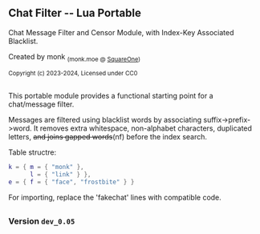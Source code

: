 ## Chat Filter -- Lua Portable

Chat Message Filter and Censor Module, with Index-Key Associated Blacklist.

Created by monk <sub>(monk.moe @ [SquareOne](https://discord.gg/pE4Tu3cf23))</sub>

<sup>Copyright (c) 2023-2024, Licensed under CC0</sup>

##
This portable module provides a functional starting point for a chat/message filter.

Messages are filtered using blacklist words by associating suffix->prefix->word.  It removes extra whitespace, non-alphabet characters, duplicated letters, ~~and joins gapped words~~(nf) before the index search.

Table structre:
```lua
k = { m = { "monk" },
      l = { "link" } },
e = { f = { "face", "frostbite" } }
```

For importing, replace the 'fakechat' lines with compatible code.

##
### Version **`dev_0.05`**